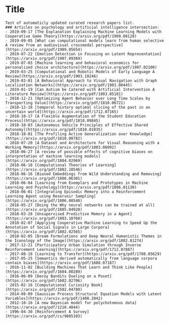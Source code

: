 # Title
    
    Test of automaticly updated curated research papers list.
    ### Articles on psychology and artificial intelligence intersection:
    - 2019-09-17 [The Explanation Explaining Machine Learning Models with Cooperative Game Theory](https://arxiv.org/pdf/1909.08128)
    - 2019-09-05 [What can computational models learn from human selective A review from an audiovisual crossmodal perspective](https://arxiv.org/pdf/1909.05654)
    - 2019-07-22 [Emotion Detection in Focusing on Latent Representation](https://arxiv.org/pdf/1907.09369)
    - 2019-07-03 [Machine learning and behavioral economics for personalized choice architecture](https://arxiv.org/pdf/1907.02100)
    - 2019-03-25 [Computational and Robotic Models of Early Language A Review](https://arxiv.org/pdf/1903.10246)
    - 2019-03-01 [A Behavioral Approach to Visual Navigation with Graph Localization Networks](https://arxiv.org/pdf/1903.00445)
    - 2019-01-19 [Can Autism be Catered with Artificial Intervention A Literature Review](https://arxiv.org/pdf/1803.05181)
    - 2018-12-21 [Optimizing Agent Behavior over Long Time Scales by Transporting Value](https://arxiv.org/pdf/1810.06721)
    - 2018-12-18 [temporal history optimal slicing of the past in an uncertain world](https://arxiv.org/pdf/1712.07165)
    - 2018-10-17 [A Flexible Augmentation of the Student Education Process](https://arxiv.org/pdf/1810.09845)
    - 2018-10-03 [Autonomous Vehicle Principles of Effective Shared Autonomy](https://arxiv.org/pdf/1810.01835)
    - 2018-10-01 [The Profiling Active Generalization over Knowledge](https://arxiv.org/pdf/1810.00782)
    - 2018-07-20 [A Dataset and Architecture for Visual Reasoning with a Working Memory](https://arxiv.org/pdf/1803.06092)
    - 2018-06-27 [A review of possible effects of cognitive biases on interpretation of machine learning models](https://arxiv.org/pdf/1804.02969)
    - 2018-06-18 [Computational Theories of Learning](https://arxiv.org/pdf/1802.10546)
    - 2018-06-16 [Biased Embeddings from Wild Understanding and Removing](https://arxiv.org/pdf/1806.06301)
    - 2018-06-04 [Learning from Exemplars and Prototypes in Machine Learning and Psychology](https://arxiv.org/pdf/1806.01130)
    - 2018-06-01 [Integrating Episodic Memory into a Reinforcement Learning Agent using Reservoir Sampling](https://arxiv.org/pdf/1806.00540)
    - 2018-05-27 [Doing the Why neural networks can be trained at all](https://arxiv.org/pdf/1805.04928)
    - 2018-03-28 [Unsupervised Predictive Memory in a Agent](https://arxiv.org/pdf/1803.10760)
    - 2018-02-07 [Applying Cooperative Machine Learning to Speed Up the Annotation of Social Signals in Large Corpora](https://arxiv.org/pdf/1802.02565)
    - 2018-02-05 [Dream Formulations and Deep Neural Humanistic Themes in the Iconology of the Image](https://arxiv.org/pdf/1802.01274)
    - 2017-12-21 [Participatory Urban Simulation through Inverse Reinforcement Learning](https://arxiv.org/pdf/1712.07887)
    - 2017-08-18 [Learning to Transfer](https://arxiv.org/pdf/1708.05629)
    - 2017-05-25 [Semantics derived automatically from language corpora contain biases](https://arxiv.org/pdf/1608.07187)
    - 2016-11-02 [Building Machines That Learn and Think Like People](https://arxiv.org/pdf/1604.00289)
    - 2016-06-09 [Decoy Bandits Dueling on a Poset](https://arxiv.org/pdf/1602.02706)
    - 2015-02-16 [Computational Curiosity Book](https://arxiv.org/pdf/1502.04780)
    - 2014-08-09 [Gaussian Process Structural Equation Models with Latent Variables](https://arxiv.org/pdf/1408.2042)
    - 2012-10-16 [A new Bayesian model for polychotomous data](https://arxiv.org/pdf/1210.4844)
    - 1996-04-30 [Reinforcement A Survey](https://arxiv.org/pdf/cs/9605103)
    